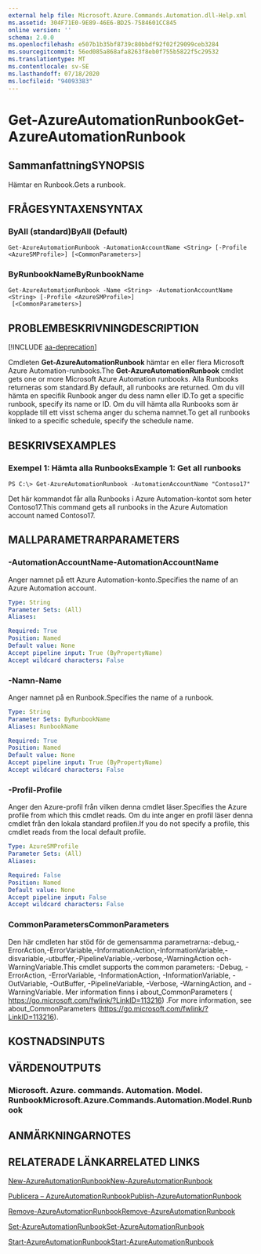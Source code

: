 ```yaml
---
external help file: Microsoft.Azure.Commands.Automation.dll-Help.xml
ms.assetid: 304F71E0-9E89-46E6-BD25-7584601CC845
online version: ''
schema: 2.0.0
ms.openlocfilehash: e507b1b35bf8739c80bbdf92f02f29099ceb3284
ms.sourcegitcommit: 56ed085a868afa8263f8eb0f755b5822f5c29532
ms.translationtype: MT
ms.contentlocale: sv-SE
ms.lasthandoff: 07/18/2020
ms.locfileid: "94093383"
---
```

# <span data-ttu-id="4208d-101">Get-AzureAutomationRunbook</span><span class="sxs-lookup"><span data-stu-id="4208d-101">Get-AzureAutomationRunbook</span></span>

## <span data-ttu-id="4208d-102">Sammanfattning</span><span class="sxs-lookup"><span data-stu-id="4208d-102">SYNOPSIS</span></span>

<span data-ttu-id="4208d-103">Hämtar en Runbook.</span><span class="sxs-lookup"><span data-stu-id="4208d-103">Gets a runbook.</span></span>

## <span data-ttu-id="4208d-104">FRÅGESYNTAXEN</span><span class="sxs-lookup"><span data-stu-id="4208d-104">SYNTAX</span></span>

### <span data-ttu-id="4208d-105">ByAll (standard)</span><span class="sxs-lookup"><span data-stu-id="4208d-105">ByAll (Default)</span></span>
```
Get-AzureAutomationRunbook -AutomationAccountName <String> [-Profile <AzureSMProfile>] [<CommonParameters>]
```

### <span data-ttu-id="4208d-106">ByRunbookName</span><span class="sxs-lookup"><span data-stu-id="4208d-106">ByRunbookName</span></span>
```
Get-AzureAutomationRunbook -Name <String> -AutomationAccountName <String> [-Profile <AzureSMProfile>]
 [<CommonParameters>]
```

## <span data-ttu-id="4208d-107">PROBLEMBESKRIVNING</span><span class="sxs-lookup"><span data-stu-id="4208d-107">DESCRIPTION</span></span>

[!INCLUDE [aa-deprecation](../include/aa-deprecation.md)]

<span data-ttu-id="4208d-108">Cmdleten **Get-AzureAutomationRunbook** hämtar en eller flera Microsoft Azure Automation-runbooks.</span><span class="sxs-lookup"><span data-stu-id="4208d-108">The **Get-AzureAutomationRunbook** cmdlet gets one or more Microsoft Azure Automation runbooks.</span></span>
<span data-ttu-id="4208d-109">Alla Runbooks returneras som standard.</span><span class="sxs-lookup"><span data-stu-id="4208d-109">By default, all runbooks are returned.</span></span>
<span data-ttu-id="4208d-110">Om du vill hämta en specifik Runbook anger du dess namn eller ID.</span><span class="sxs-lookup"><span data-stu-id="4208d-110">To get a specific runbook, specify its name or ID.</span></span>
<span data-ttu-id="4208d-111">Om du vill hämta alla Runbooks som är kopplade till ett visst schema anger du schema namnet.</span><span class="sxs-lookup"><span data-stu-id="4208d-111">To get all runbooks linked to a specific schedule, specify the schedule name.</span></span>

## <span data-ttu-id="4208d-112">BESKRIVS</span><span class="sxs-lookup"><span data-stu-id="4208d-112">EXAMPLES</span></span>

### <span data-ttu-id="4208d-113">Exempel 1: Hämta alla Runbooks</span><span class="sxs-lookup"><span data-stu-id="4208d-113">Example 1: Get all runbooks</span></span>
```
PS C:\> Get-AzureAutomationRunbook -AutomationAccountName "Contoso17"
```

<span data-ttu-id="4208d-114">Det här kommandot får alla Runbooks i Azure Automation-kontot som heter Contoso17.</span><span class="sxs-lookup"><span data-stu-id="4208d-114">This command gets all runbooks in the Azure Automation account named Contoso17.</span></span>

## <span data-ttu-id="4208d-115">MALLPARAMETRAR</span><span class="sxs-lookup"><span data-stu-id="4208d-115">PARAMETERS</span></span>

### <span data-ttu-id="4208d-116">-AutomationAccountName</span><span class="sxs-lookup"><span data-stu-id="4208d-116">-AutomationAccountName</span></span>
<span data-ttu-id="4208d-117">Anger namnet på ett Azure Automation-konto.</span><span class="sxs-lookup"><span data-stu-id="4208d-117">Specifies the name of an Azure Automation account.</span></span>

```yaml
Type: String
Parameter Sets: (All)
Aliases: 

Required: True
Position: Named
Default value: None
Accept pipeline input: True (ByPropertyName)
Accept wildcard characters: False
```

### <span data-ttu-id="4208d-118">-Namn</span><span class="sxs-lookup"><span data-stu-id="4208d-118">-Name</span></span>
<span data-ttu-id="4208d-119">Anger namnet på en Runbook.</span><span class="sxs-lookup"><span data-stu-id="4208d-119">Specifies the name of a runbook.</span></span>

```yaml
Type: String
Parameter Sets: ByRunbookName
Aliases: RunbookName

Required: True
Position: Named
Default value: None
Accept pipeline input: True (ByPropertyName)
Accept wildcard characters: False
```

### <span data-ttu-id="4208d-120">-Profil</span><span class="sxs-lookup"><span data-stu-id="4208d-120">-Profile</span></span>
<span data-ttu-id="4208d-121">Anger den Azure-profil från vilken denna cmdlet läser.</span><span class="sxs-lookup"><span data-stu-id="4208d-121">Specifies the Azure profile from which this cmdlet reads.</span></span>
<span data-ttu-id="4208d-122">Om du inte anger en profil läser denna cmdlet från den lokala standard profilen.</span><span class="sxs-lookup"><span data-stu-id="4208d-122">If you do not specify a profile, this cmdlet reads from the local default profile.</span></span>

```yaml
Type: AzureSMProfile
Parameter Sets: (All)
Aliases: 

Required: False
Position: Named
Default value: None
Accept pipeline input: False
Accept wildcard characters: False
```

### <span data-ttu-id="4208d-123">CommonParameters</span><span class="sxs-lookup"><span data-stu-id="4208d-123">CommonParameters</span></span>
<span data-ttu-id="4208d-124">Den här cmdleten har stöd för de gemensamma parametrarna:-debug,-ErrorAction,-ErrorVariable,-InformationAction,-InformationVariable,-disvariable,-utbuffer,-PipelineVariable,-verbose,-WarningAction och-WarningVariable.</span><span class="sxs-lookup"><span data-stu-id="4208d-124">This cmdlet supports the common parameters: -Debug, -ErrorAction, -ErrorVariable, -InformationAction, -InformationVariable, -OutVariable, -OutBuffer, -PipelineVariable, -Verbose, -WarningAction, and -WarningVariable.</span></span> <span data-ttu-id="4208d-125">Mer information finns i about_CommonParameters ( https://go.microsoft.com/fwlink/?LinkID=113216) .</span><span class="sxs-lookup"><span data-stu-id="4208d-125">For more information, see about_CommonParameters (https://go.microsoft.com/fwlink/?LinkID=113216).</span></span>

## <span data-ttu-id="4208d-126">KOSTNADS</span><span class="sxs-lookup"><span data-stu-id="4208d-126">INPUTS</span></span>

## <span data-ttu-id="4208d-127">VÄRDEN</span><span class="sxs-lookup"><span data-stu-id="4208d-127">OUTPUTS</span></span>

### <span data-ttu-id="4208d-128">Microsoft. Azure. commands. Automation. Model. Runbook</span><span class="sxs-lookup"><span data-stu-id="4208d-128">Microsoft.Azure.Commands.Automation.Model.Runbook</span></span>

## <span data-ttu-id="4208d-129">ANMÄRKNINGAR</span><span class="sxs-lookup"><span data-stu-id="4208d-129">NOTES</span></span>

## <span data-ttu-id="4208d-130">RELATERADE LÄNKAR</span><span class="sxs-lookup"><span data-stu-id="4208d-130">RELATED LINKS</span></span>

[<span data-ttu-id="4208d-131">New-AzureAutomationRunbook</span><span class="sxs-lookup"><span data-stu-id="4208d-131">New-AzureAutomationRunbook</span></span>](./New-AzureAutomationRunbook.md)

[<span data-ttu-id="4208d-132">Publicera – AzureAutomationRunbook</span><span class="sxs-lookup"><span data-stu-id="4208d-132">Publish-AzureAutomationRunbook</span></span>](./Publish-AzureAutomationRunbook.md)

[<span data-ttu-id="4208d-133">Remove-AzureAutomationRunbook</span><span class="sxs-lookup"><span data-stu-id="4208d-133">Remove-AzureAutomationRunbook</span></span>](./Remove-AzureAutomationRunbook.md)

[<span data-ttu-id="4208d-134">Set-AzureAutomationRunbook</span><span class="sxs-lookup"><span data-stu-id="4208d-134">Set-AzureAutomationRunbook</span></span>](./Set-AzureAutomationRunbook.md)

[<span data-ttu-id="4208d-135">Start-AzureAutomationRunbook</span><span class="sxs-lookup"><span data-stu-id="4208d-135">Start-AzureAutomationRunbook</span></span>](./Start-AzureAutomationRunbook.md)


